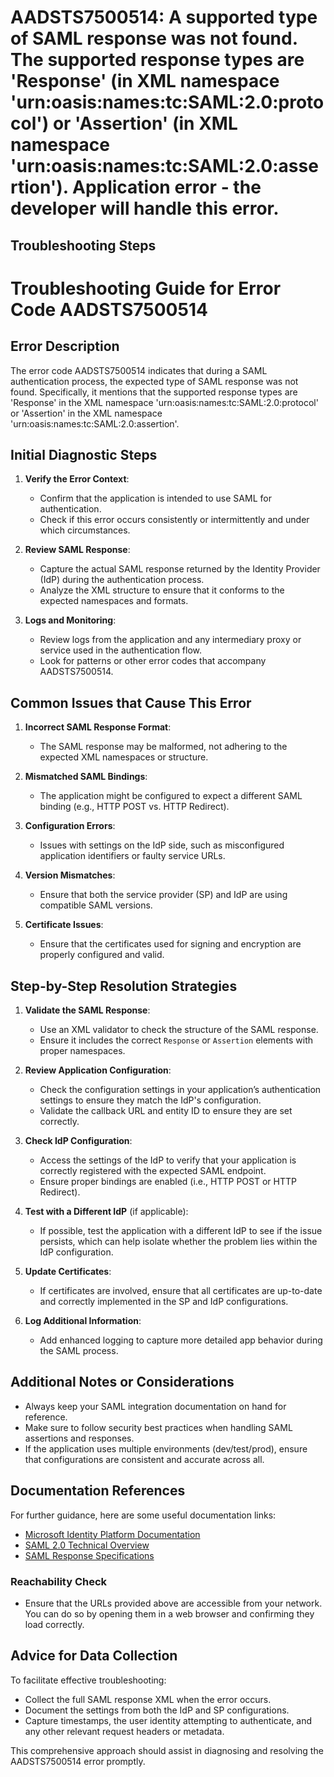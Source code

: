 
# AADSTS7500514: A supported type of SAML response was not found. The supported response types are 'Response' (in XML namespace 'urn:oasis:names:tc:SAML:2.0:protocol') or 'Assertion' (in XML namespace 'urn:oasis:names:tc:SAML:2.0:assertion'). Application error - the developer will handle this error.


## Troubleshooting Steps
# Troubleshooting Guide for Error Code AADSTS7500514

## Error Description
The error code AADSTS7500514 indicates that during a SAML authentication process, the expected type of SAML response was not found. Specifically, it mentions that the supported response types are 'Response' in the XML namespace 'urn:oasis:names:tc:SAML:2.0:protocol' or 'Assertion' in the XML namespace 'urn:oasis:names:tc:SAML:2.0:assertion'.

## Initial Diagnostic Steps
1. **Verify the Error Context**:
   - Confirm that the application is intended to use SAML for authentication.
   - Check if this error occurs consistently or intermittently and under which circumstances.

2. **Review SAML Response**:
   - Capture the actual SAML response returned by the Identity Provider (IdP) during the authentication process.
   - Analyze the XML structure to ensure that it conforms to the expected namespaces and formats.

3. **Logs and Monitoring**:
   - Review logs from the application and any intermediary proxy or service used in the authentication flow.
   - Look for patterns or other error codes that accompany AADSTS7500514.

## Common Issues that Cause This Error
1. **Incorrect SAML Response Format**:
   - The SAML response may be malformed, not adhering to the expected XML namespaces or structure.

2. **Mismatched SAML Bindings**:
   - The application might be configured to expect a different SAML binding (e.g., HTTP POST vs. HTTP Redirect).

3. **Configuration Errors**:
   - Issues with settings on the IdP side, such as misconfigured application identifiers or faulty service URLs.

4. **Version Mismatches**:
   - Ensure that both the service provider (SP) and IdP are using compatible SAML versions.

5. **Certificate Issues**:
   - Ensure that the certificates used for signing and encryption are properly configured and valid.

## Step-by-Step Resolution Strategies
1. **Validate the SAML Response**:
   - Use an XML validator to check the structure of the SAML response.
   - Ensure it includes the correct `Response` or `Assertion` elements with proper namespaces.

2. **Review Application Configuration**:
   - Check the configuration settings in your application’s authentication settings to ensure they match the IdP's configuration.
   - Validate the callback URL and entity ID to ensure they are set correctly.

3. **Check IdP Configuration**:
   - Access the settings of the IdP to verify that your application is correctly registered with the expected SAML endpoint.
   - Ensure proper bindings are enabled (i.e., HTTP POST or HTTP Redirect).

4. **Test with a Different IdP** (if applicable):
   - If possible, test the application with a different IdP to see if the issue persists, which can help isolate whether the problem lies within the IdP configuration.

5. **Update Certificates**:
   - If certificates are involved, ensure that all certificates are up-to-date and correctly implemented in the SP and IdP configurations.

6. **Log Additional Information**:
   - Add enhanced logging to capture more detailed app behavior during the SAML process.

## Additional Notes or Considerations
- Always keep your SAML integration documentation on hand for reference.
- Make sure to follow security best practices when handling SAML assertions and responses.
- If the application uses multiple environments (dev/test/prod), ensure that configurations are consistent and accurate across all.

## Documentation References
For further guidance, here are some useful documentation links:
- [Microsoft Identity Platform Documentation](https://docs.microsoft.com/en-us/azure/active-directory/develop/)
- [SAML 2.0 Technical Overview](https://en.wikipedia.org/wiki/Security_Assertion_Markup_Language)
- [SAML Response Specifications](https://docs.oasis-open.org/security/saml/v2.0/)

### Reachability Check
- Ensure that the URLs provided above are accessible from your network. You can do so by opening them in a web browser and confirming they load correctly.

## Advice for Data Collection
To facilitate effective troubleshooting:
- Collect the full SAML response XML when the error occurs.
- Document the settings from both the IdP and SP configurations.
- Capture timestamps, the user identity attempting to authenticate, and any other relevant request headers or metadata.

This comprehensive approach should assist in diagnosing and resolving the AADSTS7500514 error promptly.